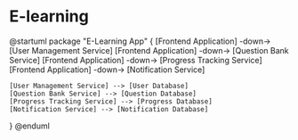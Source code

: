 # E-learning


@startuml
package "E-Learning App" {
    [Frontend Application] -down-> [User Management Service]
    [Frontend Application] -down-> [Question Bank Service]
    [Frontend Application] -down-> [Progress Tracking Service]
    [Frontend Application] -down-> [Notification Service]
    
    [User Management Service] --> [User Database]
    [Question Bank Service] --> [Question Database]
    [Progress Tracking Service] --> [Progress Database]
    [Notification Service] --> [Notification Database]
}
@enduml